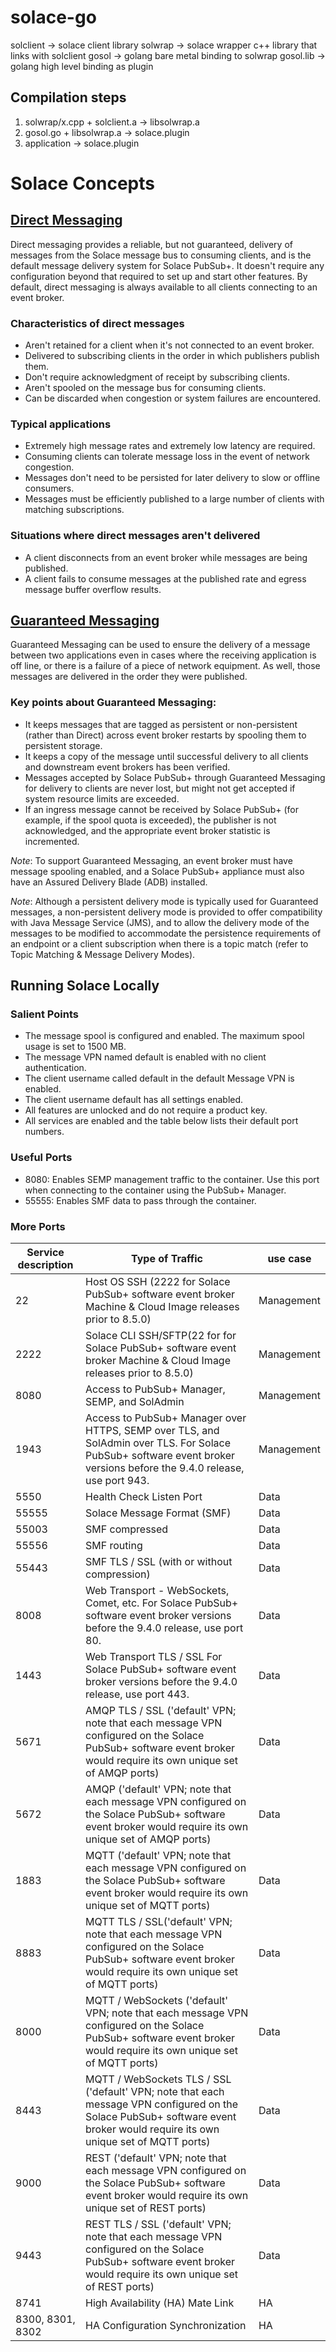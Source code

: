 # solace-go

solclient -> solace client library
solwrap   -> solace wrapper c++ library that links with solclient
gosol     -> golang bare metal binding to solwrap
gosol.lib -> golang high level binding as plugin

## Compilation steps
1. solwrap/x.cpp + solclient.a -> libsolwrap.a
2. gosol.go + libsolwrap.a -> solace.plugin
3. application -> solace.plugin

# Solace Concepts
## [Direct Messaging](https://docs.solace.com/PubSub-Basics/Direct-Messages.htm)
Direct messaging provides a reliable, but not guaranteed, delivery of messages from the Solace message bus to consuming clients, 
and is the default message delivery system for Solace PubSub+. 
It doesn't require any configuration beyond that required to set up and start other features. 
By default, direct messaging is always available to all clients connecting to an event broker.

### Characteristics of direct messages
* Aren't retained for a client when it's not connected to an event broker.
* Delivered to subscribing clients in the order in which publishers publish them.
* Don't require acknowledgment of receipt by subscribing clients.
* Aren't spooled on the message bus for consuming clients.
* Can be discarded when congestion or system failures are encountered.

### Typical applications
* Extremely high message rates and extremely low latency are required.
* Consuming clients can tolerate message loss in the event of network congestion.
* Messages don't need to be persisted for later delivery to slow or offline consumers.
* Messages must be efficiently published to a large number of clients with matching subscriptions.

### Situations where direct messages aren't delivered
* A client disconnects from an event broker while messages are being published.
* A client fails to consume messages at the published rate and egress message buffer overflow results.


## [Guaranteed Messaging](https://docs.solace.com/PubSub-Basics/Guaranteed-Messages.htm)
Guaranteed Messaging can be used to ensure the delivery of a message between two applications even in cases where 
the receiving application is off line, or there is a failure of a piece of network equipment. 
As well, those messages are delivered in the order they were published.

### Key points about Guaranteed Messaging:
* It keeps messages that are tagged as persistent or non-persistent (rather than Direct) across event broker restarts by spooling them to persistent storage.
* It keeps a copy of the message until successful delivery to all clients and downstream event brokers has been verified.
* Messages accepted by Solace PubSub+ through Guaranteed Messaging for delivery to clients are never lost, but might not get accepted if system resource limits are exceeded. 
* If an ingress message cannot be received by Solace PubSub+ (for example, if the spool quota is exceeded), the publisher is not acknowledged, and the appropriate event broker statistic is incremented.

*Note*: To support Guaranteed Messaging, an event broker must have message spooling enabled, and a Solace PubSub+ appliance must also have an Assured Delivery Blade (ADB) installed.

*Note*: Although a persistent delivery mode is typically used for Guaranteed messages, a non-persistent delivery mode is provided to offer compatibility with Java Message Service (JMS), 
and to allow the delivery mode of the messages to be modified to accommodate the persistence requirements of an endpoint or a client subscription when there is a topic match 
(refer to Topic Matching & Message Delivery Modes).



## Running Solace Locally

### Salient Points
* The message spool is configured and enabled. The maximum spool usage is set to 1500 MB.
* The message VPN named default is enabled with no client authentication.
* The client username called default in the default Message VPN is enabled. 
* The client username default has all settings enabled.
* All features are unlocked and do not require a product key.
* All services are enabled and the table below lists their default port numbers.

### Useful Ports
* 8080: Enables SEMP management traffic to the container. Use this port when connecting to the container using the PubSub+ Manager.
* 55555: Enables SMF data to pass through the container.

### More Ports

| Service description | Type of Traffic                                                                                                                                                               | use case   |
| ------------------- | ----------------------------------------------------------------------------------------------------------------------------------------------------------------------------- | ---------- |
| 22                  | Host OS SSH (2222 for Solace PubSub+ software event broker Machine & Cloud Image releases prior to 8.5.0)                                                                     | Management |
| 2222                | Solace CLI SSH/SFTP(22 for for Solace PubSub+ software event broker Machine & Cloud Image releases prior to 8.5.0)                                                            | Management |
| 8080                | Access to PubSub+ Manager, SEMP, and SolAdmin                                                                                                                                 | Management |
| 1943                | Access to PubSub+ Manager over HTTPS, SEMP over TLS, and SolAdmin over TLS.  For Solace PubSub+ software event broker versions before the 9.4.0 release, use port 943.        | Management |
| 5550                | Health Check Listen Port                                                                                                                                                      | Data |
| 55555               | Solace Message Format (SMF)                                                                                                                                                   | Data |
| 55003               | SMF compressed                                                                                                                                                                | Data |
| 55556               | SMF routing                                                                                                                                                                   | Data |
| 55443               | SMF TLS / SSL (with or without compression)                                                                                                                                   | Data |
| 8008                | Web Transport - WebSockets, Comet, etc.  For Solace PubSub+ software event broker versions before the 9.4.0 release, use port 80.                                             | Data |
| 1443                | Web Transport TLS / SSL For Solace PubSub+ software event broker versions before the 9.4.0 release, use port 443.                                                             | Data |
| 5671                | AMQP TLS / SSL ('default' VPN; note that each message VPN configured on the Solace PubSub+ software event broker would require its own unique set of AMQP ports)              | Data |
| 5672                | AMQP ('default' VPN; note that each message VPN configured on the Solace PubSub+ software event broker would require its own unique set of AMQP ports)                        | Data |
| 1883                | MQTT ('default' VPN; note that each message VPN configured on the Solace PubSub+ software event broker would require its own unique set of MQTT ports)                        | Data |
| 8883                | MQTT TLS / SSL('default' VPN; note that each message VPN configured on the Solace PubSub+ software event broker would require its own unique set of MQTT ports)               | Data |
| 8000                | MQTT / WebSockets ('default' VPN; note that each message VPN configured on the Solace PubSub+ software event broker would require its own unique set of MQTT ports)           | Data |
| 8443                | MQTT / WebSockets TLS / SSL ('default' VPN; note that each message VPN configured on the Solace PubSub+ software event broker would require its own unique set of MQTT ports) | Data |
| 9000                | REST ('default' VPN; note that each message VPN configured on the Solace PubSub+ software event broker would require its own unique set of REST ports)                        | Data |
| 9443                | REST TLS / SSL ('default' VPN; note that each message VPN configured on the Solace PubSub+ software event broker would require its own unique set of REST ports)              | Data |
| 8741                | High Availability (HA) Mate Link                                                                                                                                              | HA |
| 8300, 8301, 8302    | HA Configuration Synchronization                                                                                                                                              | HA |